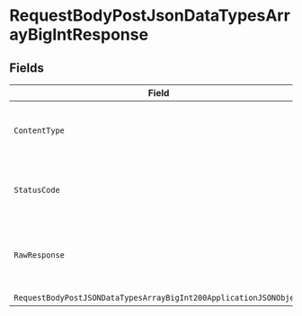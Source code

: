 # RequestBodyPostJsonDataTypesArrayBigIntResponse


## Fields

| Field                                                                                                                                             | Type                                                                                                                                              | Required                                                                                                                                          | Description                                                                                                                                       |
| ------------------------------------------------------------------------------------------------------------------------------------------------- | ------------------------------------------------------------------------------------------------------------------------------------------------- | ------------------------------------------------------------------------------------------------------------------------------------------------- | ------------------------------------------------------------------------------------------------------------------------------------------------- |
| `ContentType`                                                                                                                                     | *string*                                                                                                                                          | :heavy_check_mark:                                                                                                                                | HTTP response content type for this operation                                                                                                     |
| `StatusCode`                                                                                                                                      | *int*                                                                                                                                             | :heavy_check_mark:                                                                                                                                | HTTP response status code for this operation                                                                                                      |
| `RawResponse`                                                                                                                                     | [HttpResponseMessage](https://learn.microsoft.com/en-us/dotnet/api/system.net.http.httpresponsemessage?view=net-5.0)                              | :heavy_minus_sign:                                                                                                                                | Raw HTTP response; suitable for custom response parsing                                                                                           |
| `RequestBodyPostJSONDataTypesArrayBigInt200ApplicationJSONObject`                                                                                 | [RequestBodyPostJSONDataTypesArrayBigInt200ApplicationJSON](../../models/operations/RequestBodyPostJSONDataTypesArrayBigInt200ApplicationJSON.md) | :heavy_minus_sign:                                                                                                                                | OK                                                                                                                                                |